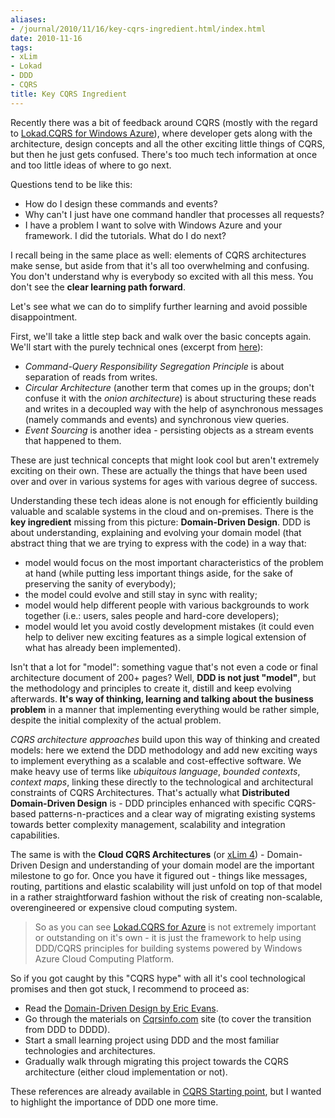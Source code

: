 ```yaml
---
aliases:
- /journal/2010/11/16/key-cqrs-ingredient.html/index.html
date: 2010-11-16
tags:
- xLim
- Lokad
- DDD
- CQRS
title: Key CQRS Ingredient
---
```

<p>Recently there was a bit of feedback around CQRS (mostly with the regard to <a href="http://code.google.com/p/lokad-cqrs/" target="_blank" class="offsite-link-inline">Lokad.CQRS for Windows Azure</a>), where developer gets along with the architecture, design concepts and all the other exciting little things of CQRS, but then he just gets confused. There's too much tech information at once and too little ideas of where to go next.</p>

<p>Questions tend to be like this:</p>

<ul>
<li>How do I design these commands and events?</li>
<li>Why can't I just have one command handler that processes all requests?</li>
<li>I have a problem I want to solve with Windows Azure and your framework. I did the tutorials. What do I do next?</li>
</ul>

<p>I recall being in the same place as well: elements of CQRS architectures make sense, but aside from that it's all too overwhelming and confusing. You don't understand why is everybody so excited with all this mess. You don't see the <strong>clear learning path forward</strong>.</p>

<p>Let's see what we can do to simplify further learning and avoid possible disappointment.</p>

<p>First, we'll take a little step back and walk over the basic concepts again. We'll start with the purely technical ones (excerpt from <a href="http://abdullin.com/journal/2010/11/3/cqrs-architecture-and-definitions.html">here</a>):</p>

<ul>
<li><em>Command-Query Responsibility Segregation Principle</em> is about separation of reads from writes.</li>
<li><em>Circular Architecture</em> (another term that comes up in the groups; don't confuse it with the <em>onion architecture</em>) is about structuring these reads and writes in a decoupled way with the help of asynchronous messages (namely commands and events) and synchronous view queries.</li>
<li><em>Event Sourcing</em> is another idea - persisting objects as a stream events that happened to them.</li>
</ul>

<p>These are just technical concepts that might look cool but aren't extremely exciting on their own. These are actually the things that have been used over and over in various systems for ages with various degree of success. </p>

<p>Understanding these tech ideas alone is not enough for efficiently building valuable and scalable systems in the cloud and on-premises. There is the <strong>key ingredient</strong> missing from this picture: <strong>Domain-Driven Design</strong>. DDD is about understanding, explaining and evolving your domain model (that abstract thing that we are trying to express with the code) in a way that:</p>

<ul>
<li>model would focus on the most important characteristics of the problem at hand (while putting less important things aside, for the sake of preserving the sanity of everybody);</li>
<li>the model could evolve and still stay in sync with reality;</li>
<li>model would help different people with various backgrounds to work together (i.e.: users, sales people and hard-core developers);</li>
<li>model would let you avoid costly development mistakes (it could even help to deliver new exciting features as a simple logical extension of what has already been implemented).</li>
</ul>

<p>Isn't that a lot for "model": something vague that's not even a code or final architecture document of 200+ pages? Well, <strong>DDD is not just "model"</strong>, but the methodology and principles to create it, distill and keep evolving afterwards. <strong>It's way of thinking, learning and talking about the business problem</strong> in a manner that implementing everything would be rather simple, despite the initial complexity of the actual problem.</p>

<p><em>CQRS architecture approaches</em> build upon this way of thinking and created models: here we extend the DDD methodology and add new exciting ways to implement everything as a scalable and cost-effective software. We make heavy use of terms like <em>ubiquitous language</em>, <em>bounded contexts</em>, <em>context maps</em>, linking these directly to the technological and architectural constraints of CQRS Architectures. That's actually what <strong>Distributed Domain-Driven Design</strong> is - DDD principles enhanced with specific CQRS-based patterns-n-practices and a clear way of migrating existing systems towards better complexity management, scalability and integration capabilities.</p>

<p>The same is with the <strong>Cloud CQRS Architectures</strong> (or <a href="http://abdullin.com/xlim/">xLim 4</a>) - Domain-Driven Design and understanding of your domain model are the important milestone to go for. Once you have it figured out - things like messages, routing, partitions and elastic scalability will just unfold on top of that model in a rather straightforward fashion without the risk of creating non-scalable, overengineered or expensive cloud computing system.</p>

<blockquote>
  <p>So as you can see <a href="http://code.google.com/p/lokad-cqrs/" target="_blank" class="offsite-link-inline">Lokad.CQRS for Azure</a> is not extremely important or outstanding on it's own - it is just the framework to help using DDD/CQRS principles for building systems powered by Windows Azure Cloud Computing Platform.</p>
</blockquote>

<p>So if you got caught by this "CQRS hype" with all it's cool technological promises and then got stuck, I recommend to proceed as:</p>

<ul>
<li>Read the <a href="http://www.amazon.com/gp/product/0321125215?ie=UTF8&amp;tag=abdullin-20" target="_blank" class="offsite-link-inline">Domain-Driven Design by Eric Evans</a>.</li>
<li>Go through the materials on <a href="http://cqrsinfo.com/" target="_blank" class="offsite-link-inline">Cqrsinfo.com</a> site (to cover the transition from DDD to DDDD).</li>
<li>Start a small learning project using DDD and the most familiar technologies and architectures.</li>
<li>Gradually walk through migrating this project towards the CQRS architecture (either cloud implementation or not).</li>
</ul>

<p>These references are already available in <a href="/tags/cqrs/">CQRS Starting point</a>, but I wanted to highlight the importance of DDD one more time.</p>

